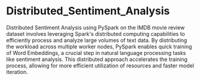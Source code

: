 # Distributed_Sentiment_Analysis
Distributed Sentiment Analysis using PySpark on the IMDB movie review dataset involves leveraging Spark's distributed computing capabilities to efficiently process and analyze large volumes of text data. By distributing the workload across multiple worker nodes, PySpark enables quick training of Word Embeddings, a crucial step in natural language processing tasks like sentiment analysis. This distributed approach accelerates the training process, allowing for more efficient utilization of resources and faster model iteration.
